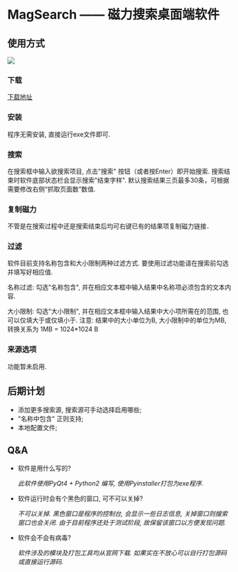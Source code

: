 # MagSearch  —— 磁力搜索桌面端软件

## 使用方式

![](http://i1.piimg.com/567571/3e5cf42d4972d9e5.png)

### 下载

[下载地址](https://github.com/chroming/MagSearch/releases)

### 安装

程序无需安装, 直接运行exe文件即可.

### 搜索

在搜索框中输入欲搜索项目, 点击"搜索" 按钮（或者按Enter）即开始搜索. 搜索结束时软件底部状态栏会显示搜索"结束字样". 默认搜索结果三页最多30条，可根据需要修改右侧“抓取页面数”数值.

### 复制磁力

不管是在搜索过程中还是搜索结束后均可右键已有的结果项复制磁力链接．

### 过滤

软件目前支持名称包含和大小限制两种过滤方式. 要使用过滤功能请在搜索前勾选并填写好相应值.

名称过滤: 勾选"名称包含", 并在相应文本框中输入结果中名称项必须包含的文本内容.

大小限制: 勾选"大小限制", 并在相应文本框中输入结果中大小项所需在的范围, 也可以仅填大于或仅填小于. 注意: 结果中的大小单位为B, 大小限制中的单位为MB, 转换关系为 1MB = 1024*1024 B

### 来源选项

功能暂未启用.

## 后期计划

+ 添加更多搜索源, 搜索源可手动选择启用哪些;
+ "名称中包含" 正则支持;
+ 本地配置文件;

## Q&A

+ 软件是用什么写的?

  *此软件使用PyQt4 + Python2 编写, 使用Pyinstaller打包为exe程序.*

+ 软件运行时会有个黑色的窗口, 可不可以关掉?

  *不可以关掉. 黑色窗口是程序的控制台, 会显示一些日志信息, 关掉窗口则搜索窗口也会关闭. 由于目前程序还处于测试阶段, 故保留该窗口以方便发现问题.*

+ 软件会不会有病毒?

  *软件涉及的模块及打包工具均从官网下载. 如果实在不放心可以自行打包源码或直接运行源码.*

